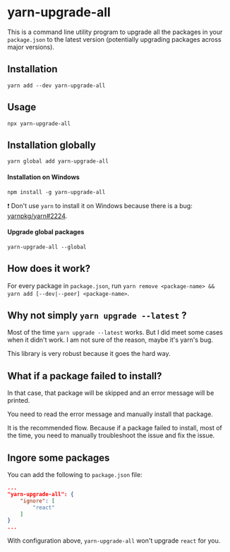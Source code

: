 # yarn-upgrade-all

This is a command line utility program to upgrade all the packages in your `package.json` to the latest version
(potentially upgrading packages across major versions).


## Installation

```
yarn add --dev yarn-upgrade-all
```


## Usage

```
npx yarn-upgrade-all
```


## Installation globally

```
yarn global add yarn-upgrade-all
```

#### Installation on Windows

```
npm install -g yarn-upgrade-all
```

:exclamation: Don't use `yarn` to install it on Windows because there is a bug: [yarnpkg/yarn#2224](https://github.com/yarnpkg/yarn/issues/2224).


#### Upgrade global packages

```
yarn-upgrade-all --global
```


## How does it work?

For every package in `package.json`, run `yarn remove <package-name> && yarn add [--dev|--peer] <package-name>`.


## Why not simply `yarn upgrade --latest` ?

Most of the time `yarn upgrade --latest` works. But I did meet some cases when it didn't work. I am not sure of the reason, maybe it's yarn's bug.

This library is very robust because it goes the hard way.


## What if a package failed to install?

In that case, that package will be skipped and an error message will be printed.

You need to read the error message and manually install that package.

It is the recommended flow. Because if a package failed to install, most of the time, you need to manually troubleshoot the issue and fix the issue.


## Ingore some packages

You can add the following to `package.json` file:

```json
...
"yarn-upgrade-all": {
    "ignore": [
        "react"
    ]
}
...
```

With configuration above, `yarn-upgrade-all` won't upgrade `react` for you.
